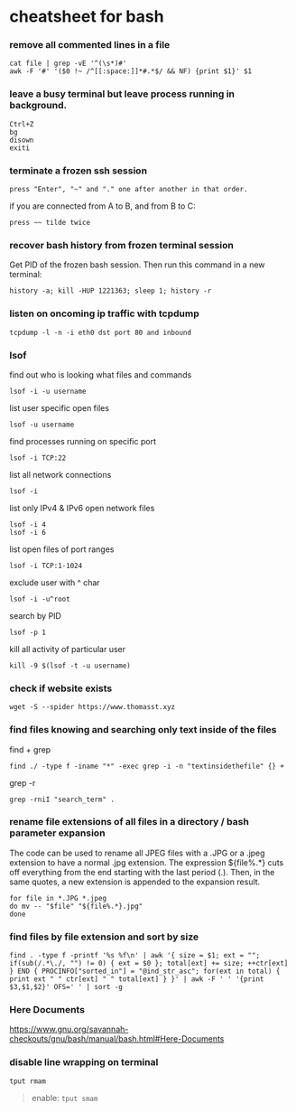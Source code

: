 # cheatsheet for bash

### remove all commented lines in a file

    cat file | grep -vE '^(\s*)#'
    awk -F '#' '($0 !~ /^[[:space:]]*#.*$/ && NF) {print $1}' $1

### leave a busy terminal but leave process running in background.

    Ctrl+Z
    bg
    disown
    exiti

### terminate a frozen ssh session

    press "Enter", "~" and "." one after another in that order.

if you are connected from A to B, and from B to C:

    press ~~ tilde twice

### recover bash history from frozen terminal session

Get PID of the frozen bash session. Then run this command in a new terminal:

    history -a; kill -HUP 1221363; sleep 1; history -r

### listen on oncoming ip traffic with tcpdump

    tcpdump -l -n -i eth0 dst port 80 and inbound

### lsof

find out who is looking what files and commands

    lsof -i -u username

list user specific open files

    lsof -u username

find processes running on specific port

    lsof -i TCP:22

list all network connections

    lsof -i

list only IPv4 & IPv6 open network files

    lsof -i 4
    lsof -i 6

list open files of port ranges

    lsof -i TCP:1-1024

exclude user with ^ char

    lsof -i -u^root

search by PID

    lsof -p 1

kill all activity of particular user

    kill -9 $(lsof -t -u username)

### check if website exists

    wget -S --spider https://www.thomasst.xyz

### find files knowing and searching only text inside of the files

find + grep

    find ./ -type f -iname "*" -exec grep -i -n "textinsidethefile" {} +

grep -r

    grep -rniI "search_term" .

### rename file extensions of all files in a directory / bash parameter expansion

The code can be used to rename all JPEG files with a .JPG or a .jpeg extension
to have a normal .jpg extension. The expression ${file%.*} cuts off everything
from the end starting with the last period (.).
Then, in the same quotes, a new extension is appended to the expansion result.

    for file in *.JPG *.jpeg
    do mv -- "$file" "${file%.*}.jpg"
    done

### find files by file extension and sort by size

    find . -type f -printf '%s %f\n' | awk '{ size = $1; ext = ""; if(sub(/.*\./, "") != 0) { ext = $0 }; total[ext] += size; ++ctr[ext]  } END { PROCINFO["sorted_in"] = "@ind_str_asc"; for(ext in total) { print ext " " ctr[ext] " " total[ext] } }' | awk -F ' ' '{print $3,$1,$2}' OFS=' ' | sort -g

### Here Documents

https://www.gnu.org/savannah-checkouts/gnu/bash/manual/bash.html#Here-Documents

### disable line wrapping on terminal

    tput rmam

> enable: `tput smam`

